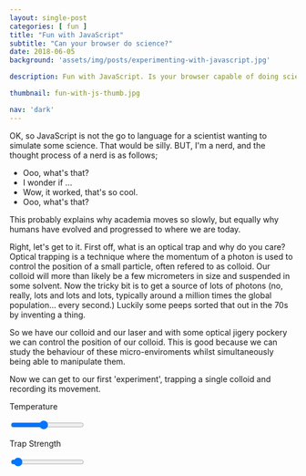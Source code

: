 ```yaml
---
layout: single-post
categories: [ fun ]
title: "Fun with JavaScript"
subtitle: "Can your browser do science?"
date: 2018-06-05
background: 'assets/img/posts/experimenting-with-javascript.jpg'

description: Fun with JavaScript. Is your browser capable of doing science? We try this out with some simple JavaScript and a little bit of physics.

thumbnail: fun-with-js-thumb.jpg

nav: 'dark'
---
```


OK, so JavaScript is not the go to language for a scientist wanting to simulate some science. That would be silly. BUT, I'm a nerd, and the thought process of a nerd is as follows;

- Ooo, what's that?
- I wonder if ...
- Wow, it worked, that's so cool.
- Ooo, what's that?

This probably explains why academia moves so slowly, but equally why humans have evolved and progressed to where we are today.

Right, let's get to it. First off, what is an optical trap and why do you care? Optical trapping is a technique where the momentum of a photon is used to control the position of a small particle, often refered to as colloid. Our colloid will more than likely be a few micrometers in size and suspended in some solvent. Now the tricky bit is to get a source of lots of photons (no, really, lots and lots and lots, typically around a million times the global population... every second.) Luckily some peeps sorted that out in the 70s by inventing a thing.

So we have our colloid and our laser and with some optical jigery pockery we can control the position of our colloid. This is good because we can study the behaviour of these micro-enviroments whilst simultaneously being able to manipulate them.

Now we can get to our first 'experiment', trapping a single colloid and recording its movement.

<div class="optical-trap">

  <div id="optical-trap"></div>
  <p>Temperature</p>
  <div class="slidecontainer">
    <input type="range" min="1" max="10" step=".1" value="5" class="slider" id="zigma" name="zigma">
  </div>
  <p>Trap Strength</p>
  <div class="slidecontainer">
    <input type="range" min="0.01" max="1" step=".01" value="0.05" class="slider" id="kappa" name="kappa">
  </div>
</div>

<script src="https://cdn.jsdelivr.net/npm/p5"></script>
<script src="{{"/assets/js/trapping.js" | relative_url }}"></script>
